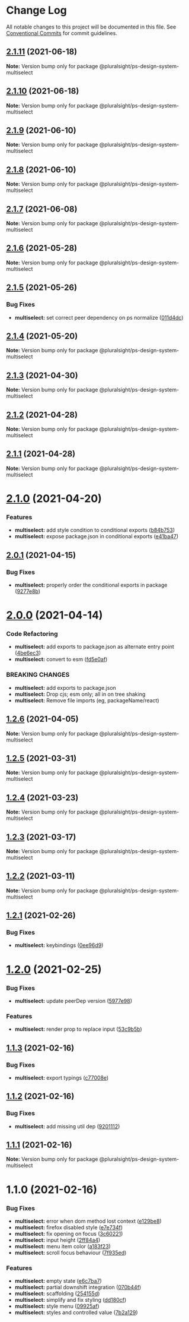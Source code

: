 # Change Log

All notable changes to this project will be documented in this file.
See [Conventional Commits](https://conventionalcommits.org) for commit guidelines.

## [2.1.11](https://github.com/pluralsight/design-system/compare/@pluralsight/ps-design-system-multiselect@2.1.10...@pluralsight/ps-design-system-multiselect@2.1.11) (2021-06-18)

**Note:** Version bump only for package @pluralsight/ps-design-system-multiselect





## [2.1.10](https://github.com/pluralsight/design-system/compare/@pluralsight/ps-design-system-multiselect@2.1.9...@pluralsight/ps-design-system-multiselect@2.1.10) (2021-06-18)

**Note:** Version bump only for package @pluralsight/ps-design-system-multiselect





## [2.1.9](https://github.com/pluralsight/design-system/compare/@pluralsight/ps-design-system-multiselect@2.1.8...@pluralsight/ps-design-system-multiselect@2.1.9) (2021-06-10)

**Note:** Version bump only for package @pluralsight/ps-design-system-multiselect





## [2.1.8](https://github.com/pluralsight/design-system/compare/@pluralsight/ps-design-system-multiselect@2.1.7...@pluralsight/ps-design-system-multiselect@2.1.8) (2021-06-10)

**Note:** Version bump only for package @pluralsight/ps-design-system-multiselect





## [2.1.7](https://github.com/pluralsight/design-system/compare/@pluralsight/ps-design-system-multiselect@2.1.6...@pluralsight/ps-design-system-multiselect@2.1.7) (2021-06-08)

**Note:** Version bump only for package @pluralsight/ps-design-system-multiselect





## [2.1.6](https://github.com/pluralsight/design-system/compare/@pluralsight/ps-design-system-multiselect@2.1.5...@pluralsight/ps-design-system-multiselect@2.1.6) (2021-05-28)

**Note:** Version bump only for package @pluralsight/ps-design-system-multiselect





## [2.1.5](https://github.com/pluralsight/design-system/compare/@pluralsight/ps-design-system-multiselect@2.1.4...@pluralsight/ps-design-system-multiselect@2.1.5) (2021-05-26)


### Bug Fixes

* **multiselect:** set correct peer dependency on ps normalize ([011d4dc](https://github.com/pluralsight/design-system/commit/011d4dc14fd18aaab28890667697257f3659471d))





## [2.1.4](https://github.com/pluralsight/design-system/compare/@pluralsight/ps-design-system-multiselect@2.1.3...@pluralsight/ps-design-system-multiselect@2.1.4) (2021-05-20)

**Note:** Version bump only for package @pluralsight/ps-design-system-multiselect





## [2.1.3](https://github.com/pluralsight/design-system/compare/@pluralsight/ps-design-system-multiselect@2.1.2...@pluralsight/ps-design-system-multiselect@2.1.3) (2021-04-30)

**Note:** Version bump only for package @pluralsight/ps-design-system-multiselect





## [2.1.2](https://github.com/pluralsight/design-system/compare/@pluralsight/ps-design-system-multiselect@2.1.1...@pluralsight/ps-design-system-multiselect@2.1.2) (2021-04-28)

**Note:** Version bump only for package @pluralsight/ps-design-system-multiselect





## [2.1.1](https://github.com/pluralsight/design-system/compare/@pluralsight/ps-design-system-multiselect@2.1.0...@pluralsight/ps-design-system-multiselect@2.1.1) (2021-04-28)

**Note:** Version bump only for package @pluralsight/ps-design-system-multiselect





# [2.1.0](https://github.com/pluralsight/design-system/compare/@pluralsight/ps-design-system-multiselect@2.0.1...@pluralsight/ps-design-system-multiselect@2.1.0) (2021-04-20)


### Features

* **multiselect:** add style condition to conditional exports ([b84b753](https://github.com/pluralsight/design-system/commit/b84b753a73f3711fe78bcf25bce951bb9dfe04f2))
* **multiselect:** expose package.json in conditional exports ([e41ba47](https://github.com/pluralsight/design-system/commit/e41ba47fbec9fd231a37efb321811a94c6e7c653))





## [2.0.1](https://github.com/pluralsight/design-system/compare/@pluralsight/ps-design-system-multiselect@2.0.0...@pluralsight/ps-design-system-multiselect@2.0.1) (2021-04-15)


### Bug Fixes

* **multiselect:** properly order the conditional exports in package ([9277e8b](https://github.com/pluralsight/design-system/commit/9277e8b60cbe9d77471e0b4c47f34988a2ad5693))





# [2.0.0](https://github.com/pluralsight/design-system/compare/@pluralsight/ps-design-system-multiselect@1.2.6...@pluralsight/ps-design-system-multiselect@2.0.0) (2021-04-14)


### Code Refactoring

* **multiselect:** add exports to package.json as alternate entry point ([4be6ec3](https://github.com/pluralsight/design-system/commit/4be6ec3068d00427765977899ad187ec0b8e8231))
* **multiselect:** convert to esm ([fd5e0af](https://github.com/pluralsight/design-system/commit/fd5e0af70ccd44ea72ae392a76668009f3462e20))


### BREAKING CHANGES

* **multiselect:** add exports to package.json
* **multiselect:** Drop cjs; esm only; all in on tree shaking
* **multiselect:** Remove file imports (eg, packageName/react)





## [1.2.6](https://github.com/pluralsight/design-system/compare/@pluralsight/ps-design-system-multiselect@1.2.5...@pluralsight/ps-design-system-multiselect@1.2.6) (2021-04-05)

**Note:** Version bump only for package @pluralsight/ps-design-system-multiselect





## [1.2.5](https://github.com/pluralsight/design-system/compare/@pluralsight/ps-design-system-multiselect@1.2.4...@pluralsight/ps-design-system-multiselect@1.2.5) (2021-03-31)

**Note:** Version bump only for package @pluralsight/ps-design-system-multiselect





## [1.2.4](https://github.com/pluralsight/design-system/compare/@pluralsight/ps-design-system-multiselect@1.2.3...@pluralsight/ps-design-system-multiselect@1.2.4) (2021-03-23)

**Note:** Version bump only for package @pluralsight/ps-design-system-multiselect





## [1.2.3](https://github.com/pluralsight/design-system/compare/@pluralsight/ps-design-system-multiselect@1.2.2...@pluralsight/ps-design-system-multiselect@1.2.3) (2021-03-17)

**Note:** Version bump only for package @pluralsight/ps-design-system-multiselect





## [1.2.2](https://github.com/pluralsight/design-system/compare/@pluralsight/ps-design-system-multiselect@1.2.1...@pluralsight/ps-design-system-multiselect@1.2.2) (2021-03-11)

**Note:** Version bump only for package @pluralsight/ps-design-system-multiselect





## [1.2.1](https://github.com/pluralsight/design-system/compare/@pluralsight/ps-design-system-multiselect@1.2.0...@pluralsight/ps-design-system-multiselect@1.2.1) (2021-02-26)


### Bug Fixes

* **multiselect:** keybindings ([0ee96d9](https://github.com/pluralsight/design-system/commit/0ee96d92fcf73215c913c38fcb4c8dcc3de7c515))





# [1.2.0](https://github.com/pluralsight/design-system/compare/@pluralsight/ps-design-system-multiselect@1.1.3...@pluralsight/ps-design-system-multiselect@1.2.0) (2021-02-25)


### Bug Fixes

* **multiselect:** update peerDep version ([5977e98](https://github.com/pluralsight/design-system/commit/5977e98062e0f009c828be19cd75afa2399ca532))


### Features

* **multiselect:** render prop to replace input ([53c9b5b](https://github.com/pluralsight/design-system/commit/53c9b5b5c8f2d2f07268796464f8d109037c655d))





## [1.1.3](https://github.com/pluralsight/design-system/compare/@pluralsight/ps-design-system-multiselect@1.1.2...@pluralsight/ps-design-system-multiselect@1.1.3) (2021-02-16)


### Bug Fixes

* **multiselect:** export typings ([c77008e](https://github.com/pluralsight/design-system/commit/c77008ee0bca72da08149f50adefe19b2361ebd3))





## [1.1.2](https://github.com/pluralsight/design-system/compare/@pluralsight/ps-design-system-multiselect@1.1.1...@pluralsight/ps-design-system-multiselect@1.1.2) (2021-02-16)


### Bug Fixes

* **multiselect:** add missing util dep ([9201112](https://github.com/pluralsight/design-system/commit/9201112759f37444227004db367ec2bdc7ef7431))





## [1.1.1](https://github.com/pluralsight/design-system/compare/@pluralsight/ps-design-system-multiselect@1.1.0...@pluralsight/ps-design-system-multiselect@1.1.1) (2021-02-16)

**Note:** Version bump only for package @pluralsight/ps-design-system-multiselect





# 1.1.0 (2021-02-16)


### Bug Fixes

* **multiselect:** error when dom method lost context ([e129be8](https://github.com/pluralsight/design-system/commit/e129be89ebf6ca63da87421bf43f64694b0cf9c8))
* **multiselect:** firefox disabled style ([e7e734f](https://github.com/pluralsight/design-system/commit/e7e734f4c971df503bcc06889cd867c922eb7a63))
* **multiselect:** fix opening on focus ([3c60221](https://github.com/pluralsight/design-system/commit/3c60221e3f0776bdfe9414b9f906148a7860c298))
* **multiselect:** input height ([2ff84a4](https://github.com/pluralsight/design-system/commit/2ff84a4f15afb4ea5990ecec07a321da903ad25d))
* **multiselect:** menu item color ([a183f23](https://github.com/pluralsight/design-system/commit/a183f23f0e6c61f69107c8e1281a9a0e9b98b746))
* **multiselect:** scroll focus behaviour ([7f935ed](https://github.com/pluralsight/design-system/commit/7f935ed477b74b31da4a8265a3b30bd70ee385af))


### Features

* **multiselect:** empty state ([e6c7ba7](https://github.com/pluralsight/design-system/commit/e6c7ba752a49491f8abbcc0bba10e32605b3ea42))
* **multiselect:** partial downshift integration ([070b44f](https://github.com/pluralsight/design-system/commit/070b44f05d11358a48dffb8ce3bbb3fa2f23b8b7))
* **multiselect:** scaffolding ([254155d](https://github.com/pluralsight/design-system/commit/254155d2cdd287adfc0878a4a9a47157e0a8fe51))
* **multiselect:** simplify and fix styling ([dd180cf](https://github.com/pluralsight/design-system/commit/dd180cf4e140a070666729f9064781f7c3c94eba))
* **multiselect:** style menu ([09925af](https://github.com/pluralsight/design-system/commit/09925af0c243007c3ef6df5a533948ad91bd5560))
* **multiselect:** styles and controlled value ([7b2a129](https://github.com/pluralsight/design-system/commit/7b2a12917ad0ec37e5c0943a92c45a25f234740b))
